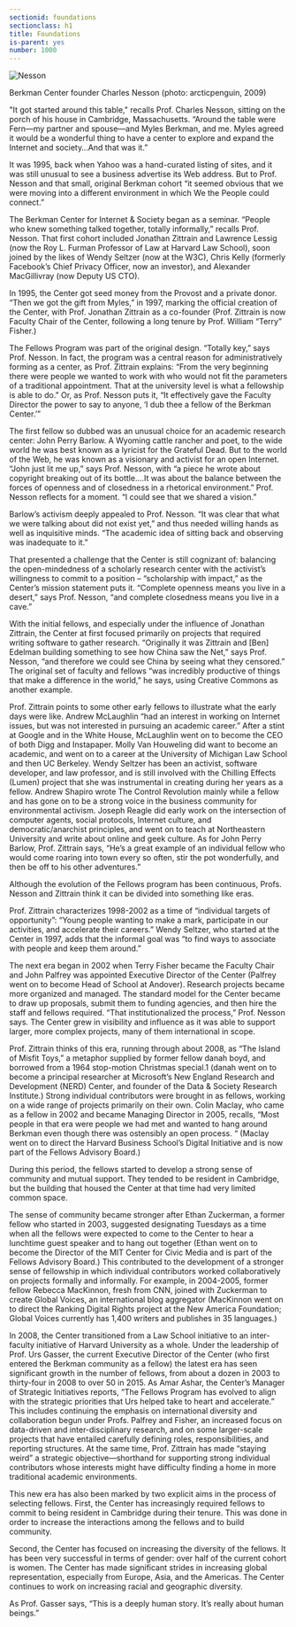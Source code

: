 ```yaml
---
sectionid: foundations
sectionclass: h1
title: Foundations
is-parent: yes
number: 1000
---
```


![Nesson](http://griffey.github.io/15-Lessons/img/Nesson1.jpeg)

Berkman Center founder Charles Nesson (photo: arcticpenguin, 2009)

"It got started around this table," recalls Prof. Charles Nesson, sitting on the porch of his house in Cambridge, Massachusetts. “Around the table were Fern—my partner and spouse—and Myles Berkman, and me. Myles agreed it would be a wonderful thing to have a center to explore and expand the Internet and society…And that was it.”

It was 1995, back when Yahoo was a hand-curated listing of sites, and it was still unusual to see a business advertise its Web address. But to Prof. Nesson and that small, original Berkman cohort “it seemed obvious that we were moving into a different environment in which We the People could connect.”

The Berkman Center for Internet & Society began as a seminar. “People who knew something talked together, totally informally,” recalls Prof. Nesson. That first cohort included Jonathan Zittrain and Lawrence Lessig (now the Roy L. Furman Professor of Law at Harvard Law School), soon joined by the likes of Wendy Seltzer (now at the W3C), Chris Kelly (formerly Facebook’s Chief Privacy Officer, now an investor), and Alexander MacGillivray (now Deputy US CTO).

In 1995, the Center got seed money from the Provost and a private donor. “Then we got the gift from Myles,” in 1997, marking the official creation of the Center, with Prof. Jonathan Zittrain as a co-founder (Prof. Zittrain is now Faculty Chair of the Center, following a long tenure by Prof. William “Terry” Fisher.)

The Fellows Program was part of the original design. “Totally key,” says Prof. Nesson. In fact, the program was a central reason for administratively forming as a center, as Prof. Zittrain explains: “From the very beginning there were people we wanted to work with who would not fit the parameters of a traditional appointment. That at the university level is what a fellowship is able to do.” Or, as Prof. Nesson puts it, “It effectively gave the Faculty Director the power to say to anyone, ‘I dub thee a fellow of the Berkman Center.’”

The first fellow so dubbed was an unusual choice for an academic research center: John Perry Barlow. A Wyoming cattle rancher and poet, to the wide world he was best known as a lyricist for the Grateful Dead. But to the world of the Web, he was known as a visionary and activist for an open Internet. “John just lit me up,” says Prof. Nesson, with “a piece he wrote about copyright breaking out of its bottle….It was about the balance between the forces of openness and of closedness in a rhetorical environment.” Prof. Nesson reflects for a moment. “I could see that we shared a vision.”

Barlow’s activism deeply appealed to Prof. Nesson. “It was clear that what we were talking about did not exist yet,” and thus needed willing hands as well as inquisitive minds. “The academic idea of sitting back and observing was inadequate to it.”

That presented a challenge that the Center is still cognizant of: balancing the open-mindedness of a scholarly research center with the activist’s willingness to commit to a position – “scholarship with impact,” as the Center’s mission statement puts it. “Complete openness means you live in a desert,” says Prof. Nesson, “and complete closedness means you live in a cave.”

With the initial fellows, and especially under the influence of Jonathan Zittrain, the Center at first focused primarily on projects that required writing software to gather research. “Originally it was Zittrain and [Ben] Edelman building something to see how China saw the Net,” says Prof. Nesson, “and therefore we could see China by seeing what they censored.” The original set of faculty and fellows “was incredibly productive of things that make a difference in the world,” he says, using Creative Commons as another example.

Prof. Zittrain points to some other early fellows to illustrate what the early days were like. Andrew McLaughlin “had an interest in working on Internet issues, but was not interested in pursuing an academic career.” After a stint at Google and in the White House, McLaughlin went on to become the CEO of both Digg and Instapaper. Molly Van Houweling did want to become an academic, and went on to a career at the University of Michigan Law School and then UC Berkeley. Wendy Seltzer has been an activist, software developer, and law professor, and is still involved with the Chilling Effects (Lumen) project that she was instrumental in creating during her years as a fellow. Andrew Shapiro wrote The Control Revolution mainly while a fellow and has gone on to be a strong voice in the business community for environmental activism. Joseph Reagle did early work on the intersection of computer agents, social protocols, Internet culture, and democratic/anarchist principles, and went on to teach at Northeastern University and write about online and geek culture. As for John Perry Barlow, Prof. Zittrain says, “He’s a great example of an individual fellow who would come roaring into town every so often, stir the pot wonderfully, and then be off to his other adventures.”

Although the evolution of the Fellows program has been continuous, Profs. Nesson and Zittrain think it can be divided into something like eras.

Prof. Zittrain characterizes 1998-2002 as a time of “individual targets of opportunity”: “Young people wanting to make a mark, participate in our activities, and accelerate their careers.” Wendy Seltzer, who started at the Center in 1997, adds that the informal goal was “to find ways to associate with people and keep them around.”

The next era began in 2002 when Terry Fisher became the Faculty Chair and John Palfrey was appointed Executive Director of the Center (Palfrey went on to become Head of School at Andover). Research projects became more organized and managed. The standard model for the Center became to draw up proposals, submit them to funding agencies, and then hire the staff and fellows required. “That institutionalized the process,” Prof. Nesson says. The Center grew in visibility and influence as it was able to support larger, more complex projects, many of them international in scope.

Prof. Zittrain thinks of this era, running through about 2008, as “The Island of Misfit Toys,” a metaphor supplied by former fellow danah boyd, and borrowed from a 1964 stop-motion Christmas special.1 (danah went on to become a principal researcher at Microsoft’s New England Research and Development (NERD) Center, and founder of the Data & Society Research Institute.) Strong individual contributors were brought in as fellows, working on a wide range of projects primarily on their own. Colin Maclay, who came as a fellow in 2002 and became Managing Director in 2005, recalls, “Most people in that era were people we had met and wanted to hang around Berkman even though there was ostensibly an open process. “ (Maclay went on to direct the Harvard Business School’s Digital Initiative and is now part of the Fellows Advisory Board.)

During this period, the fellows started to develop a strong sense of community and mutual support. They tended to be resident in Cambridge, but the building that housed the Center at that time had very limited common space.

The sense of community became stronger after Ethan Zuckerman, a former fellow who started in 2003, suggested designating Tuesdays as a time when all the fellows were expected to come to the Center to hear a lunchtime guest speaker and to hang out together (Ethan went on to become the Director of the MIT Center for Civic Media and is part of the Fellows Advisory Board.) This contributed to the development of a stronger sense of fellowship in which individual contributors worked collaboratively on projects formally and informally. For example, in 2004-2005, former fellow Rebecca MacKinnon, fresh from CNN, joined with Zuckerman to create Global Voices, an international blog aggregator (MacKinnon went on to direct the Ranking Digital Rights project at the New America Foundation; Global Voices currently has 1,400 writers and publishes in 35 languages.)

In 2008, the Center transitioned from a Law School initiative to an inter-faculty initiative of Harvard University as a whole. Under the leadership of Prof. Urs Gasser, the current Executive Director of the Center (who first entered the Berkman community as a fellow) the latest era has seen significant growth in the number of fellows, from about a dozen in 2003 to thirty-four in 2008 to over 50 in 2015. As Amar Ashar, the Center’s Manager of Strategic Initiatives reports, “The Fellows Program has evolved to align with the strategic priorities that Urs helped take to heart and accelerate.” This includes continuing the emphasis on international diversity and collaboration begun under Profs. Palfrey and Fisher, an increased focus on data-driven and inter-disciplinary research, and on some larger-scale projects that have entailed carefully defining roles, responsibilities, and reporting structures. At the same time, Prof. Zittrain has made “staying weird” a strategic objective—shorthand for supporting strong individual contributors whose interests might have difficulty finding a home in more traditional academic environments.

This new era has also been marked by two explicit aims in the process of selecting fellows. First, the Center has increasingly required fellows to commit to being resident in Cambridge during their tenure. This was done in order to increase the interactions among the fellows and to build community.

Second, the Center has focused on increasing the diversity of the fellows. It has been very successful in terms of gender: over half of the current cohort is women. The Center has made significant strides in increasing global representation, especially from Europe, Asia, and the Americas. The Center continues to work on increasing racial and geographic diversity.

As Prof. Gasser says, “This is a deeply human story. It’s really about human beings.”
